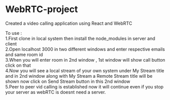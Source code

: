 # WebRTC-project
Created a video calling application using React and WebRTC


To use :  
1.First clone in local system then install the node_modules in server and client <br>
2.Open localhost 3000 in two different windows and enter respective emails and same room id <br>
3.When you will enter room in 2nd window , 1st window will show call button click on that <br>
4.Now you will see a local stream of your own system under My Stream title and in 2nd window along with My Stream a Remote Stream title will be shown now click on Send Stream button in this 2nd window <br>
5.Peer to peer vid calling is established now it will continue even if you stop your server as webRTC is doesnt need a server. 
